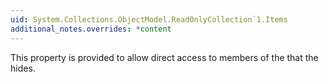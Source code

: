 ```yaml
---
uid: System.Collections.ObjectModel.ReadOnlyCollection`1.Items
additional_notes.overrides: *content
---
```


<p>This property is provided to allow direct access to members of the <xref href="System.Collections.Generic.IList`1"></xref> that the <xref href="System.Collections.ObjectModel.ReadOnlyCollection`1"></xref> hides.</p>


